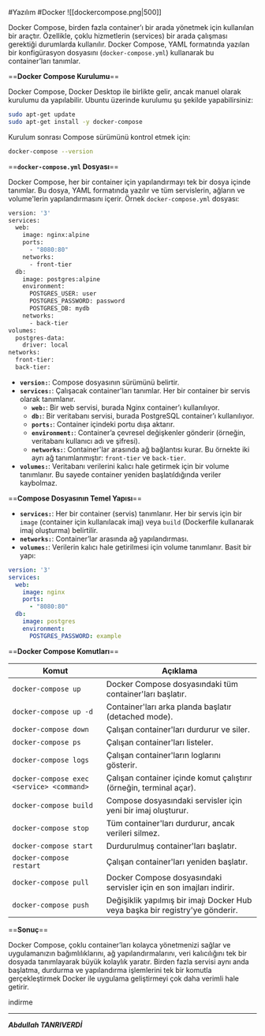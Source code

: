 #Yazılım #Docker 
![[dockercompose.png|500]]

Docker Compose, birden fazla container’ı bir arada yönetmek için kullanılan bir araçtır. Özellikle, çoklu hizmetlerin (services) bir arada çalışması gerektiği durumlarda kullanılır. Docker Compose, YAML formatında yazılan bir konfigürasyon dosyasını (`docker-compose.yml`) kullanarak bu container’ları tanımlar.

==**Docker Compose Kurulumu**==

Docker Compose, Docker Desktop ile birlikte gelir, ancak manuel olarak kurulumu da yapılabilir. Ubuntu üzerinde kurulumu şu şekilde yapabilirsiniz:
```bash
sudo apt-get update
sudo apt-get install -y docker-compose

```
Kurulum sonrası Compose sürümünü kontrol etmek için:
```bash
docker-compose --version

```

==**`docker-compose.yml` Dosyası**==

Docker Compose, her bir container için yapılandırmayı tek bir dosya içinde tanımlar. Bu dosya, YAML formatında yazılır ve tüm servislerin, ağların ve volume'lerin yapılandırmasını içerir.
Örnek `docker-compose.yml` dosyası:
```bash
version: '3'
services:
  web:
    image: nginx:alpine
    ports:
      - "8080:80"
    networks:
      - front-tier
  db:
    image: postgres:alpine
    environment:
      POSTGRES_USER: user
      POSTGRES_PASSWORD: password
      POSTGRES_DB: mydb
    networks:
      - back-tier
volumes:
  postgres-data:
    driver: local
networks:
  front-tier:
  back-tier:

```

- **`version:`**: Compose dosyasının sürümünü belirtir.
- **`services:`**: Çalışacak container'ları tanımlar. Her bir container bir servis olarak tanımlanır.
    - **`web:`**: Bir web servisi, burada Nginx container’ı kullanılıyor.
    - **`db:`**: Bir veritabanı servisi, burada PostgreSQL container’ı kullanılıyor.
    - **`ports:`**: Container içindeki portu dışa aktarır.
    - **`environment:`**: Container’a çevresel değişkenler gönderir (örneğin, veritabanı kullanıcı adı ve şifresi).
    - **`networks:`**: Container'lar arasında ağ bağlantısı kurar. Bu örnekte iki ayrı ağ tanımlanmıştır: `front-tier` ve `back-tier`.
- **`volumes:`**: Veritabanı verilerini kalıcı hale getirmek için bir volume tanımlanır. Bu sayede container yeniden başlatıldığında veriler kaybolmaz.


==**Compose Dosyasının Temel Yapısı**==

- **`services:`**: Her bir container (servis) tanımlanır. Her bir servis için bir `image` (container için kullanılacak imaj) veya `build` (Dockerfile kullanarak imaj oluşturma) belirtilir.
- **`networks:`**: Container’lar arasında ağ yapılandırması.
- **`volumes:`**: Verilerin kalıcı hale getirilmesi için volume tanımlanır.
Basit bir yapı:
```yaml
version: '3'
services:
  web:
    image: nginx
    ports:
      - "8080:80"
  db:
    image: postgres
    environment:
      POSTGRES_PASSWORD: example

```

==**Docker Compose Komutları**==

| **Komut**                                 | **Açıklama**                                                                  |
| ----------------------------------------- | ----------------------------------------------------------------------------- |
| `docker-compose up`                       | Docker Compose dosyasındaki tüm container'ları başlatır.                      |
| `docker-compose up -d`                    | Container'ları arka planda başlatır (detached mode).                          |
| `docker-compose down`                     | Çalışan container'ları durdurur ve siler.                                     |
| `docker-compose ps`                       | Çalışan container'ları listeler.                                              |
| `docker-compose logs`                     | Çalışan container'ların loglarını gösterir.                                   |
| `docker-compose exec <service> <command>` | Çalışan container içinde komut çalıştırır (örneğin, terminal açar).           |
| `docker-compose build`                    | Compose dosyasındaki servisler için yeni bir imaj oluşturur.                  |
| `docker-compose stop`                     | Tüm container'ları durdurur, ancak verileri silmez.                           |
| `docker-compose start`                    | Durdurulmuş container'ları başlatır.                                          |
| `docker-compose restart`                  | Çalışan container'ları yeniden başlatır.                                      |
| `docker-compose pull`                     | Docker Compose dosyasındaki servisler için en son imajları indirir.           |
| `docker-compose push`                     | Değişiklik yapılmış bir imajı Docker Hub veya başka bir registry'ye gönderir. |

==**Sonuç**==

Docker Compose, çoklu container’ları kolayca yönetmenizi sağlar ve uygulamanızın bağımlılıklarını, ağ yapılandırmalarını, veri kalıcılığını tek bir dosyada tanımlayarak büyük kolaylık yaratır. Birden fazla servisi aynı anda başlatma, durdurma ve yapılandırma işlemlerini tek bir komutla gerçekleştirmek Docker ile uygulama geliştirmeyi çok daha verimli hale getirir.


indirme

---
***Abdullah TANRIVERDİ***
